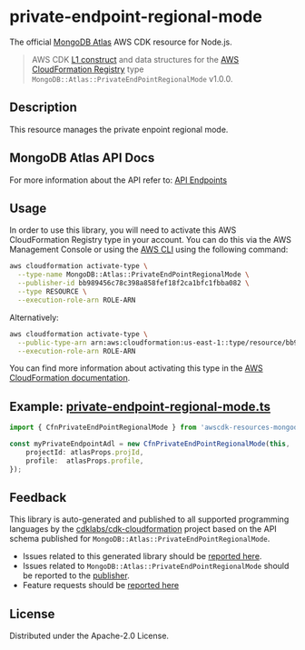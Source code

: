 # private-endpoint-regional-mode

The official [MongoDB Atlas](https://www.mongodb.com/) AWS CDK resource for Node.js.

> AWS CDK [L1 construct] and data structures for the [AWS CloudFormation Registry] type `MongoDB::Atlas::PrivateEndPointRegionalMode` v1.0.0.

[L1 construct]: https://docs.aws.amazon.com/cdk/latest/guide/constructs.html
[AWS CloudFormation Registry]: https://docs.aws.amazon.com/AWSCloudFormation/latest/UserGuide/registry.html

## Description

This resource manages the private enpoint regional mode.

## MongoDB Atlas API Docs

For more information about the API refer to: [API Endpoints](https://www.mongodb.com/docs/atlas/reference/api-resources-spec/#tag/Private-Endpoint-Services)

## Usage

In order to use this library, you will need to activate this AWS CloudFormation Registry type in your account. You can do this via the AWS Management Console or using the [AWS CLI](https://aws.amazon.com/cli/) using the following command:

```sh
aws cloudformation activate-type \
  --type-name MongoDB::Atlas::PrivateEndPointRegionalMode \
  --publisher-id bb989456c78c398a858fef18f2ca1bfc1fbba082 \
  --type RESOURCE \
  --execution-role-arn ROLE-ARN
```

Alternatively:

```sh
aws cloudformation activate-type \
  --public-type-arn arn:aws:cloudformation:us-east-1::type/resource/bb989456c78c398a858fef18f2ca1bfc1fbba082/MongoDB-Atlas-PrivateEndPointRegionalMode \
  --execution-role-arn ROLE-ARN
```

You can find more information about activating this type in the [AWS CloudFormation documentation](https://docs.aws.amazon.com/AWSCloudFormation/latest/UserGuide/registry-public.html).

## Example: [private-endpoint-regional-mode.ts](../../../examples/l1-resources/private-endpoint-regional-mode.ts)
```ts 
import { CfnPrivateEndPointRegionalMode } from 'awscdk-resources-mongodbatlas';

const myPrivateEndpointAdl = new CfnPrivateEndPointRegionalMode(this, 'MyPrivateEndpointAdl', {
    projectId: atlasProps.projId,
    profile:  atlasProps.profile,
});
```

## Feedback

This library is auto-generated and published to all supported programming languages by the [cdklabs/cdk-cloudformation] project based on the API schema published for `MongoDB::Atlas::PrivateEndPointRegionalMode`.

* Issues related to this generated library should be [reported here](https://github.com/cdklabs/cdk-cloudformation/issues/new?title=Issue+with+%40cdk-cloudformation%2Fmongodb-atlas-privateendpointregionalmode+v1.0.0).
* Issues related to `MongoDB::Atlas::PrivateEndPointRegionalMode` should be reported to the [publisher](https://github.com/mongodb/mongodbatlas-cloudformation-resources/issues).
* Feature requests should be [reported here](https://feedback.mongodb.com/forums/924145-atlas?category_id=392596)

[cdklabs/cdk-cloudformation]: https://github.com/cdklabs/cdk-cloudformation

## License

Distributed under the Apache-2.0 License.